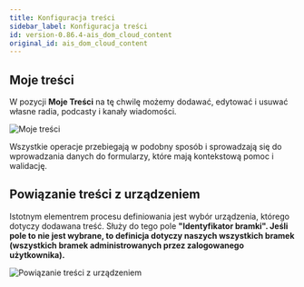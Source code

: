 ```yaml
---
title: Konfiguracja treści
sidebar_label: Konfiguracja treści
id: version-0.86.4-ais_dom_cloud_content
original_id: ais_dom_cloud_content
---
```


## Moje treści

W pozycji **Moje Treści** na tę chwilę możemy dodawać, edytować i usuwać własne radia, podcasty i kanały wiadomości.

![Moje treści](/AIS-docs/img/en/frontend/dom_cloud_content_1.png)

Wszystkie operacje przebiegają w podobny sposób i sprowadzają się do wprowadzania danych do formularzy, które mają kontekstową pomoc i walidację. 


## Powiązanie treści z urządzeniem

 Istotnym elementrem procesu definiowania jest wybór urządzenia, którego dotyczy dodawana treść. Służy do tego pole **"Identyfikator bramki". Jeśli pole to nie jest wybrane, to definicja dotyczy naszych wszystkich bramek (wszystkich bramek administrowanych przez zalogowanego użytkownika).**


![Powiązanie treści z urządzeniem](/AIS-docs/img/en/frontend/dom_cloud_content_for_gate.png)
